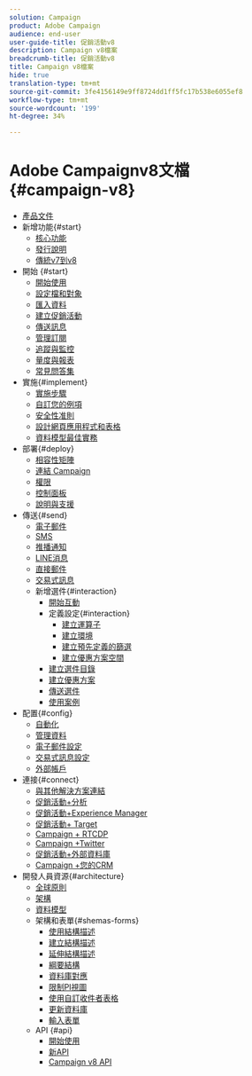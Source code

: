 ```yaml
---
solution: Campaign
product: Adobe Campaign
audience: end-user
user-guide-title: 促銷活動v8
description: Campaign v8檔案
breadcrumb-title: 促銷活動v8
title: Campaign v8檔案
hide: true
translation-type: tm+mt
source-git-commit: 3fe4156149e9ff8724dd1ff5fc17b538e6055ef8
workflow-type: tm+mt
source-wordcount: '199'
ht-degree: 34%

---
```



# Adobe Campaignv8文檔{#campaign-v8}

+ [產品文件](campaign-home.md)
+ 新增功能{#start}
   + [核心功能](start/whats-new.md)
   + [發行說明](start/release-notes.md)
   + [傳統v7到v8](start/capability-matrix.md)
+ 開始 {#start}
   + [開始使用](start/get-started.md)
   + [設定檔和對象](start/audiences.md)
   + [匯入資料](start/import.md)
   + [建立促銷活動](start/campaigns.md)
   + [傳送訊息](start/create-message.md)
   + [管理訂閱](start/subscriptions.md)
   + [追蹤與監控](start/tracking.md)
   + [量度與報表](start/reporting.md)
   + [常見問答集](start/campaign-faq.md)
+ 實施{#implement}
   + [實施步驟](start/implement.md)
   + [自訂您的例項](dev/customize.md)
   + [安全性准則](config/security.md)
   + [設計網頁應用程式和表格](dev/webapps.md)
   + [資料模型最佳實務](dev/datamodel-best-practices.md)
+ 部署{#deploy}
   + [相容性矩陣](start/compatibility-matrix.md)
   + [連結 Campaign](start/connect.md)
   + [權限](start/permissions.md)
   + [控制面板](config/self-service.md)
   + [說明與支援](start/support.md)
+ 傳送{#send}
   + [電子郵件](send/email.md)
   + [SMS](send/sms.md)
   + [推播通知](send/push.md)
   + [LINE消息](send/line.md)
   + [直接郵件](send/direct-mail.md)
   + [交易式訊息](send/transactional.md)
   + 新增選件{#interaction}
      + [開始互動](send/interaction.md)
      + 定義設定{#interaction}
         + [建立運算子](send/interaction-operators.md)
         + [建立環境](send/interaction-env.md)
         + [建立預先定義的篩選](send/interaction-predefined-filters.md)
         + [建立優惠方案空間](send/interaction-offer-spaces.md)
      + [建立選件目錄](send/interaction-offer-catalog.md)
      + [建立優惠方案](send/interaction-offer.md)
      + [傳送選件](send/interaction-send-offers.md)
      + [使用案例](send/interaction-use-cases.md)
+ 配置{#config}
   + [自動化](config/workflows.md)
   + [管理資料](config/replication.md)
   + [電子郵件設定](config/email-settings.md)
   + [交易式訊息設定](config/transactional-msg-settings.md)
   + [外部帳戶](config/external-accounts.md)
+ 連接{#connect}
   + [與其他解決方案連結](connect/integration.md)
   + [促銷活動+分析](connect/ac-aa.md)
   + [促銷活動+Experience Manager](connect/ac-aem.md)
   + [促銷活動+ Target](connect/ac-at.md)
   + [Campaign + RTCDP](connect/ac-rtcdp.md)
   + [Campaign +Twitter](connect/ac-tw.md)
   + [促銷活動+外部資料庫](connect/fda.md)
   + [Campaign +您的CRM](connect/crm.md)
+ 開發人員資源{#architecture}
   + [全球原則](dev/general-architecture.md)
   + [架構](dev/architecture.md)
   + [資料模型](dev/datamodel.md)
   + 架構和表單{#shemas-forms}
      + [使用結構描述](dev/schemas.md)
      + [建立結構描述](dev/create-schema.md)
      + [延伸結構描述](dev/extend-schema.md)
      + [綱要結構](dev/schema-structure.md)
      + [資料庫對應](dev/database-mapping.md)
      + [限制PI視圖](dev/restrict-pi-view.md)
      + [使用自訂收件者表格](dev/custom-recipient.md)
      + [更新資料庫](dev/update-database-structure.md)
      + [輸入表單](dev/forms.md)
   + API {#api}
      + [開始使用](dev/api.md)
      + [新API](dev/new-apis.md)
      + [Campaign v8 API](https://docs.adobe.com/content/help/en/campaign-classic/technicalresources/api/index.html)


